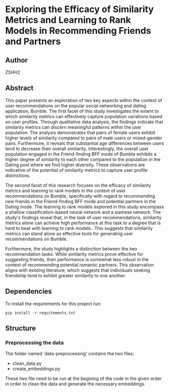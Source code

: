 # Exploring the Efficacy of Similarity Metrics and Learning to Rank Models in Recommending Friends and Partners 

## Author

ZSHH2

## Abstract

This paper presents an exploration of two key aspects within the context of user recommendations on the popular social networking and dating application, Bumble. The first facet of this study investigates the extent to which similarity metrics can effectively capture population variations based on user profiles. Through qualitative data analysis, the findings indicate that similarity metrics can discern meaningful patterns within the user population. The analysis demonstrates that pairs of female users exhibit higher levels of similarity compared to pairs of male users or mixed-gender pairs. Furthermore, it reveals that substantial age differences between users tend to decrease their overall similarity. Interestingly, the overall user population engaged in the Friend-finding BFF mode of Bumble exhibits a higher degree of similarity to each other compared to the population in the Dating pool where we find higher diversity. These observations are indicative of the potential of similarity metrics to capture user profile distinctions.

The second facet of this research focuses on the efficacy of similarity metrics and learning to rank models in the context of user recommendations on Bumble, specifically with regard to recommending new friends in the Friend-finding BFF mode and potential partners in the Dating mode. The learning to rank models explored in this study encompass a shallow classification-based neural network and a siamese network. The study's findings reveal that, in the task of user recommendations, similarity metrics alone can achieve high performance at this task to a degree that is hard to beat with learning to rank models.. This suggests that similarity metrics can stand alone as effective tools for generating user recommendations on Bumble.

Furthermore, the study highlights a distinction between the two recommendation tasks. While similarity metrics prove effective for suggesting friends, their performance is somewhat less robust in the context of recommending potential romantic partners. This observation aligns with existing literature, which suggests that individuals seeking friendship tend to exhibit greater similarity to one another. 

## Dependencies

To install the requirements for this project run:

```
pip install -r requitements.txt
```

## Structure

### Preprocessing the data

The folder named 'data-preprocessing' contains the two files:
* clean_data.py
* create_embeddings.py

These two file need to be run at the begining of the code in the given order in order to clean the data and generate the necessary embeddings. 



